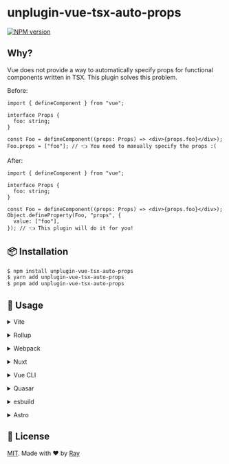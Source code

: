 # unplugin-vue-tsx-auto-props

[![NPM version](https://img.shields.io/npm/v/unplugin-vue-tsx-auto-props?color=a1b858&label=)](https://www.npmjs.com/package/unplugin-vue-tsx-auto-props)

## Why?

Vue does not provide a way to automatically specify props for functional components written in TSX. This plugin solves this problem.

Before:

```tsx
import { defineComponent } from "vue";

interface Props {
  foo: string;
}

const Foo = defineComponent((props: Props) => <div>{props.foo}</div>);
Foo.props = ["foo"]; // 👈 You need to manually specify the props :(
```

After:

```tsx
import { defineComponent } from "vue";

interface Props {
  foo: string;
}

const Foo = defineComponent((props: Props) => <div>{props.foo}</div>);
Object.defineProperty(Foo, "props", {
  value: ["foo"],
}); // 👈 This plugin will do it for you!
```

## 📦 Installation

```bash
$ npm install unplugin-vue-tsx-auto-props
$ yarn add unplugin-vue-tsx-auto-props
$ pnpm add unplugin-vue-tsx-auto-props
```

## 🚀 Usage

<details>
<summary>Vite</summary><br>

```ts
// vite.config.ts
import VueTsxAutoProps from "unplugin-vue-tsx-auto-props/vite";

export default defineConfig({
  plugins: [
    VueTsxAutoProps({
      /* options */
    }),
  ],
});
```

<br></details>

<details>
<summary>Rollup</summary><br>

```ts
// rollup.config.js
import VueTsxAutoProps from "unplugin-vue-tsx-auto-props/rollup";

export default {
  plugins: [
    VueTsxAutoProps({
      /* options */
    }),
    // other plugins
  ],
};
```

<br></details>


<details>
<summary>Webpack</summary><br>

```ts
// webpack.config.js
module.exports = {
  /* ... */
  plugins: [
    require("unplugin-vue-tsx-auto-props/webpack")({
      /* options */
    }),
  ],
};
```

<br></details>

<details>
<summary>Nuxt</summary><br>

```ts
// nuxt.config.ts
export default defineNuxtConfig({
  modules: ["unplugin-vue-tsx-auto-props/nuxt"],
});
```

<br></details>

<details>
<summary>Vue CLI</summary><br>

```ts
// vue.config.js
module.exports = {
  configureWebpack: {
    plugins: [
      require("unplugin-vue-tsx-auto-props/webpack")({
        /* options */
      }),
    ],
  },
};
```

<br></details>

<details>
<summary>Quasar</summary><br>

```ts
// quasar.conf.js [Vite]
module.exports = {
  vitePlugins: [
    [
      "unplugin-vue-tsx-auto-props/vite",
      {
        /* options */
      },
    ],
  ],
};
```

```ts
// quasar.conf.js [Webpack]
const VueTsxAutoPropsPlugin = require("unplugin-vue-tsx-auto-props/webpack");

module.exports = {
  build: {
    chainWebpack(chain) {
      chain.plugin("unplugin-vue-tsx-auto-props").use(
        VueTsxAutoPropsPlugin({
          /* options */
        }),
      );
    },
  },
};
```

<br></details>

<details>
<summary>esbuild</summary><br>

```ts
// esbuild.config.js
import { build } from "esbuild";

build({
  /* ... */
  plugins: [
    require("unplugin-vue-tsx-auto-props/esbuild")({
      /* options */
    }),
  ],
});
```

<br></details>


<details>
<summary>Astro</summary><br>

```ts
// astro.config.mjs
import VueTsxAutoProps from "unplugin-vue-tsx-auto-props/astro";

export default defineConfig({
  integrations: [
    VueTsxAutoProps({
      /* options */
    }),
  ],
});
```

<br></details>

## 📝 License

[MIT](./LICENSE). Made with ❤️ by [Ray](https://github.com/so1ve)

